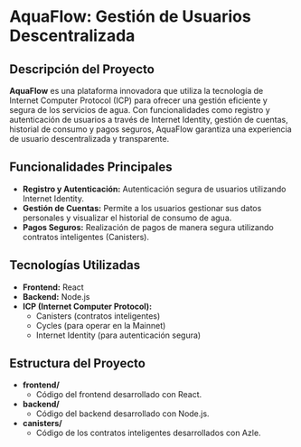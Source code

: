 # AquaFlow: Gestión de Usuarios Descentralizada

## Descripción del Proyecto
**AquaFlow** es una plataforma innovadora que utiliza la tecnología de Internet Computer Protocol (ICP) para ofrecer una gestión eficiente y segura de los servicios de agua. Con funcionalidades como registro y autenticación de usuarios a través de Internet Identity, gestión de cuentas, historial de consumo y pagos seguros, AquaFlow garantiza una experiencia de usuario descentralizada y transparente.

## Funcionalidades Principales

- **Registro y Autenticación:** Autenticación segura de usuarios utilizando Internet Identity.
- **Gestión de Cuentas:** Permite a los usuarios gestionar sus datos personales y visualizar el historial de consumo de agua.
- **Pagos Seguros:** Realización de pagos de manera segura utilizando contratos inteligentes (Canisters).

## Tecnologías Utilizadas

- **Frontend:** React
- **Backend:** Node.js
- **ICP (Internet Computer Protocol):**
  - Canisters (contratos inteligentes)
  - Cycles (para operar en la Mainnet)
  - Internet Identity (para autenticación segura)

## Estructura del Proyecto

- **frontend/**
  - Código del frontend desarrollado con React.
- **backend/**
  - Código del backend desarrollado con Node.js.
- **canisters/**
  - Código de los contratos inteligentes desarrollados con Azle.
